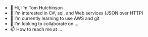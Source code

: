 - 👋 Hi, I’m Tom Hutchinson
- 👀 I’m interested in C#, sql, and Web services (JSON over HTTP)
- 🌱 I’m currently learning to use AWS and git
- 💞️ I’m looking to collaborate on ...
- 📫 How to reach me at ...

<!---
ttyl5/ttyl5 is a ✨ special ✨ repository because its `README.md` (this file) appears on your GitHub profile.
You can click the Preview link to take a look at your changes.
--->
